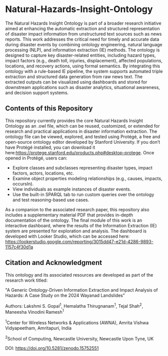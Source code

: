 # Natural-Hazards-Insight-Ontology
The Natural Hazards Insight Ontology is part of a broader research initiative aimed at enhancing the automatic extraction and structured representation of disaster impact information from unstructured text sources such as news reports. This work addresses the critical need for timely and accurate data during disaster events by combining ontology engineering, natural language processing (NLP), and information extraction (IE) methods. The ontology is designed to capture key disaster-related entities, including hazard types, impact factors (e.g., death toll, injuries, displacement), affected populations, locations, and recovery actions, using formal semantics. By integrating this ontology with a rule-based IE pipeline, the system supports automated triple extraction and structured data generation from raw news text. The extracted outputs can be visualized using dashboards and stored for downstream applications such as disaster analytics, situational awareness, and decision support systems. 

## Contents of this Repository
This repository currently provides the core Natural Hazards Insight Ontology as an .owl file, which can be reused, customized, or extended for research and practical applications in disaster information extraction. The ontology file can be viewed, explored, and tested using Protégé, a free and open-source ontology editor developed by Stanford University. If you don’t have Protégé installed, you can download it here:https://protege.stanford.edu/products.php#desktop-protege.
Once opened in Protégé, users can:
- Explore classes and subclasses representing disaster types, impact factors, actors, locations, etc.
- Examine object properties modeling relationships (e.g., causes, impacts, occursIn).
- View individuals as example instances of disaster events.
- Use the built-in SPARQL tab to run custom queries over the ontology and test reasoning-based use cases.

As a companion to the associated research paper, this repository also includes a supplementary material PDF that provides in-depth documentation of the ontology.
The final module of this work is an interactive dashboard, where the results of the Information Extraction (IE) system are presented for exploration and analysis. The dashboard is developed with Looker Studio, which can be accessed here: https://lookerstudio.google.com/reporting/3015dd47-e21d-4286-9893-1157c4f30d1a

## Citation and Acknowledgment
This ontology and its associated resources are developed as part of the research work titled:

"A Generic Ontology-Driven Information Extraction and Impact Analysis of Hazards: A Case Study on the 2024 Wayanad Landslides"

Authors: Lakshmi S. Gopal<sup>1</sup>, Hemalatha Thirugnanam<sup>1</sup>, Tejal Shah<sup>2</sup>, Maneesha Vinodini Ramesh<sup>1</sup>

<sup>1</sup>Center for Wireless Networks & Applications (AWNA), Amrita Vishwa Vidyapeetham, Amritapuri, India

<sup>2</sup>School of Computing, Newcastle University, Newcastle Upon Tyne, UK

DOI: https://doi.org/10.5281/zenodo.15752551




